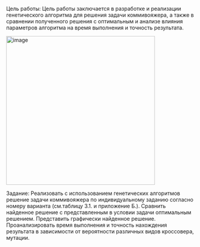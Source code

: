 Цель работы: 
Цель работы заключается в разработке и реализации генетического алгоритма для решения задачи коммивояжера, а также в сравнении полученного решения с оптимальным и анализе влияния параметров алгоритма на время выполнения и точность результата.


<img width="398" alt="image" src="https://github.com/user-attachments/assets/bf97cafd-2e5c-4614-91e4-1c528a524f27">


Задание:
Реализовать с использованием генетических алгоритмов решение задачи коммивояжера по индивидуальному заданию согласно номеру варианта (см.таблицу 3.1. и приложение Б.).
Сравнить найденное решение с представленным в условии задачи оптимальным решением.
Представить графически найденное решение.
Проанализировать время выполнения и точность нахождения результата в зависимости от вероятности различных видов кроссовера, мутации.
